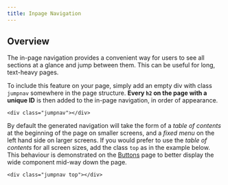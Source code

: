 ```yaml
---
title: Inpage Navigation
---
```

<div class="jumpnav"></div>

<h2 id="overview">Overview</h2>
The in-page navigation provides a convenient way for users to see all sections at a glance and jump between them. This can be useful for long, text-heavy pages.

To include this feature on your page, simply add an empty div with class <code>jumpnav</code> somewhere in the page structure. **Every <code>h2</code> on the page with a unique ID** is then added to the in-page navigation, in order of appearance.

<pre><code class="html">&lt;div class="jumpnav"&gt;&lt;/div&gt;</code></pre>

By default the generated navigation will take the form of a *table of contents* at the beginning of the page on smaller screens, and a *fixed menu* on the left hand side on larger screens. If you would prefer to use the *table of contents* for all screen sizes, add the class `top` as in the example below. This behaviour is demonstrated on the [Buttons](/components/buttons) page to better display the wide component mid-way down the page.

<pre><code class="html">&lt;div class="jumpnav top"&gt;&lt;/div&gt;</code></pre>
